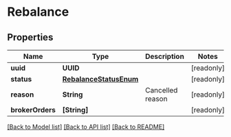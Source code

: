 # Rebalance

## Properties
Name | Type | Description | Notes
------------ | ------------- | ------------- | -------------
**uuid** | **UUID** |  | [readonly] 
**status** | [**RebalanceStatusEnum**](RebalanceStatusEnum.md) |  | [readonly] 
**reason** | **String** | Cancelled reason | [readonly] 
**brokerOrders** | **[String]** |  | [readonly] 

[[Back to Model list]](../README.md#documentation-for-models) [[Back to API list]](../README.md#documentation-for-api-endpoints) [[Back to README]](../README.md)


